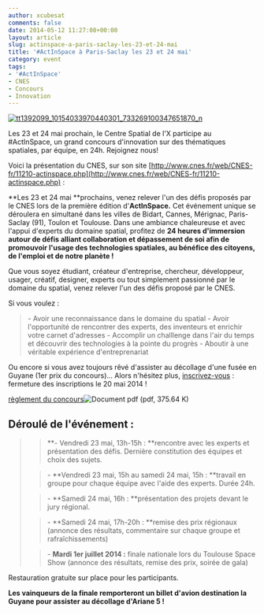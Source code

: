 ```yaml
---
author: xcubesat
comments: false
date: 2014-05-12 11:27:08+00:00
layout: article
slug: actinspace-a-paris-saclay-les-23-et-24-mai
title: '#ActInSpace à Paris-Saclay les 23 et 24 mai'
category: event
tags:
- '#ActInSpace'
- CNES
- Concours
- Innovation
---
```


[![tt1392099_10154033970440301_733269100347651870_n](http://xspacecenter.files.wordpress.com/2014/05/tt1392099_10154033970440301_733269100347651870_n.jpg)](http://xspacecenter.files.wordpress.com/2014/05/tt1392099_10154033970440301_733269100347651870_n.jpg)



Les 23 et 24 mai prochain, le Centre Spatial de l'X participe au #ActInSpace, un grand concours d'innovation sur des thématiques spatiales, par équipe, en 24h. Rejoignez nous!

Voici la présentation du CNES, sur son site [http://www.cnes.fr/web/CNES-fr/11210-actinspace.php](http://www.cnes.fr/web/CNES-fr/11210-actinspace.php) :





**Les 23 et 24 mai **prochains, venez relever l'un des défis proposés par le CNES lors de la première édition d'**ActInSpace.** Cet événement unique se déroulera en simultané dans les villes de Bidart, Cannes, Mérignac, Paris-Saclay (91), Toulon et Toulouse. Dans une ambiance chaleureuse et avec l'appui d'experts du domaine spatial, profitez de **24 heures d'immersion autour de défis alliant collaboration et dépassement de soi afin de promouvoir l'usage des technologies spatiales, au bénéfice des citoyens, de l'emploi et de notre planète !**


Que vous soyez étudiant, créateur d'entreprise, chercheur, développeur, usager, créatif, designer, experts ou tout simplement passionné par le domaine du spatial, venez relever l'un des défis proposé par le CNES.

Si vous voulez :


<blockquote>- Avoir une reconnaissance dans le domaine du spatial
- Avoir l'opportunité de rencontrer des experts, des inventeurs et enrichir votre carnet d'adresses
- Accomplir un challlenge dans l'air du temps et découvrir des technologies à la pointe du progrès
- Aboutir à une véritable expérience d'entreprenariat</blockquote>




Ou encore si vous avez toujours rêvé d'assister au décollage d'une fusée en Guyane (1er prix du concours)...
Alors n'hésitez plus, [inscrivez-vous](http://www.cnes.fr/web/CNES-fr/11212-actinspace-inscriptions.php) : fermeture des inscriptions le 20 mai 2014 !










[règlement du concours](http://www.cnes.fr/automne_modules_files/standard/public/p11210_53698af90e3360b80a7504e7cb7a4821Reglement_concours_CNES_v5-2.pdf)![Document pdf](http://www.cnes.fr/automne_modules_files/standard/icons/pdf.gif) (pdf, 375.64 K)






## Déroulé de l'événement :







<blockquote>

> 
> **- Vendredi 23 mai, 13h-15h : **rencontre avec les experts et présentation des défis. Dernière constitution des équipes et choix des sujets.
> 
> 

> 
> - **Vendredi 23 mai, 15h au samedi 24 mai, 15h : **travail en groupe pour chaque équipe avec l'aide des experts. Durée 24h.
> 
> 

> 
> - **Samedi 24 mai, 16h : **présentation des projets devant le jury régional.
> 
> 

> 
> - **Samedi 24 mai, 17h-20h : **remise des prix régionaux (annonce des résultats, commentaire sur chaque groupe et rafraîchissements)
> 
> 

> 
> - **Mardi 1er juillet 2014 :** finale nationale lors du Toulouse Space Show (annonce des résultats, remise des prix, soirée de gala)
> 
> 
</blockquote>




Restauration gratuite sur place pour les participants.




**Les vainqueurs de la finale remporteront un billet d'avion destination la Guyane pour assister au décollage d'Ariane 5 !**




